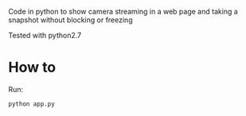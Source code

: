 Code in python to show camera streaming in a web page and taking a snapshot without blocking or freezing

Tested with python2.7

<h1>How to</h1>

Run:

`python app.py`
